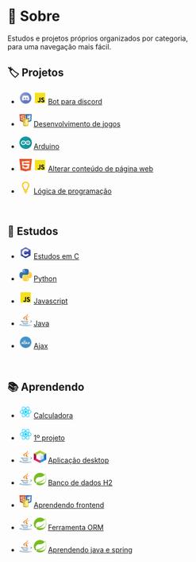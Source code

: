 # :book: Sobre
Estudos e projetos próprios organizados por categoria, <br>
para uma navegação mais fácil.
## :label: Projetos
- <img src="https://github.com/Nerd0000/Estudos/blob/master/config/discord.png" height="25" width="25"></img>
<img src="https://github.com/Nerd0000/Estudos/blob/master/config/javascript.png" height="25" width="25"></img>
<a href="https://github.com/Nerd0000/Player-discord-bot"> Bot para discord</a>
<br> <br>
- <img src="https://github.com/Nerd0000/Estudos/blob/master/config/web.png" height="25" width="25"></img>
<a href="https://github.com/Nerd0000/Desenvolvimento-de-jogos"> Desenvolvimento de jogos</a>
<br> <br>
- <img src="https://github.com/Nerd0000/Estudos/blob/master/config/arduino.png" height="25" width="25"></img>
<a href="https://www.tinkercad.com/users/7kbRcmKM7hu-nerd0000?category=circuits&sort=likes&view_mode=default"> Arduino</a>
<br> <br>
- <img src="https://github.com/Nerd0000/Estudos/blob/master/config/html5.png" height="25" width="25"></img>
<img src="https://github.com/Nerd0000/Estudos/blob/master/config/javascript.png" height="25" width="25"></img>
<a href="https://github.com/Nerd0000/Mudar-layout-HTML"> Alterar conteúdo de página web</a>
<br> <br>
- <img src="https://github.com/Nerd0000/Estudos/blob/master/config/portugol.png" height="25" width="25"></img>
<a href="https://github.com/Nerd0000/Logica-com-Portugol"> Lógica de programação</a>
<br>

## :scroll: Estudos
- <img src="https://github.com/Nerd0000/Estudos/blob/master/config/c.png" height="25" width="25"></img>
<a href="https://github.com/Nerd0000/Estudos-em-C"> Estudos em C</a>
<br> <br>
- <img src="https://github.com/Nerd0000/Estudos/blob/master/config/python.png" height="25" width="25"></img>
<a href="https://github.com/Nerd0000/Aprendendo-python"> Python</a>
<br> <br>
- <img src="https://github.com/Nerd0000/Estudos/blob/master/config/javascript.png" height="25" width="25"></img>
<a href="https://github.com/Nerd0000/Estudos-em-Javascript"> Javascript</a>
<br> <br>
- <img src="https://github.com/Nerd0000/Estudos/blob/master/config/java.png" height="25" width="25"></img>
<a href="https://github.com/Nerd0000/Estudos-em-Java"> Java</a>
<br> <br>
- <img src="https://github.com/Nerd0000/Estudos/blob/master/config/ajax.png" height="25" width="25"></img>
<a href="https://github.com/Nerd0000/Ajax"> Ajax</a>
<br>

## :books: Aprendendo
- <img src="https://github.com/Nerd0000/Estudos/blob/master/config/reactjs.png" height="25" width="25"></img>
<a href="https://github.com/Nerd0000/Calculadora-ReactJs"> Calculadora</a>
<br> <br>
- <img src="https://github.com/Nerd0000/Estudos/blob/master/config/reactjs.png" height="25" width="25"></img>
<a href="https://github.com/Nerd0000/Aprendendo-ReactJs"> 1º projeto</a>
<br> <br>
- <img src="https://github.com/Nerd0000/Estudos/blob/master/config/java.png" height="25" width="25"></img>
<img src="https://github.com/Nerd0000/Estudos/blob/master/config/netbeans.png" height="25" width="25"></img>
<a href="https://github.com/Nerd0000/Java-desktop"> Aplicação desktop</a>
<br> <br>
- <img src="https://github.com/Nerd0000/Estudos/blob/master/config/java.png" height="25" width="25"></img>
<img src="https://github.com/Nerd0000/Estudos/blob/master/config/spring.png" height="25" width="25"></img>
<a href="https://github.com/Nerd0000/Java-desktop"> Banco de dados H2</a>
<br> <br>
- <img src="https://github.com/Nerd0000/Estudos/blob/master/config/web.png" height="25" width="25"></img>
<a href="https://github.com/Nerd0000/Aprendendo-frontend"> Aprendendo frontend</a>
<br> <br>
- <img src="https://github.com/Nerd0000/Estudos/blob/master/config/java.png" height="25" width="25"></img>
<img src="https://github.com/Nerd0000/Estudos/blob/master/config/spring.png" height="25" width="25"></img>
<a href="https://github.com/Nerd0000/Ferramenta-ORM"> Ferramenta ORM</a>
<br> <br>
- <img src="https://github.com/Nerd0000/Estudos/blob/master/config/java.png" height="25" width="25"></img>
<img src="https://github.com/Nerd0000/Estudos/blob/master/config/spring.png" height="25" width="25"></img>
<a href="https://github.com/Nerd0000/Aprendendo-Java-e-Spring"> Aprendendo java e spring</a>
